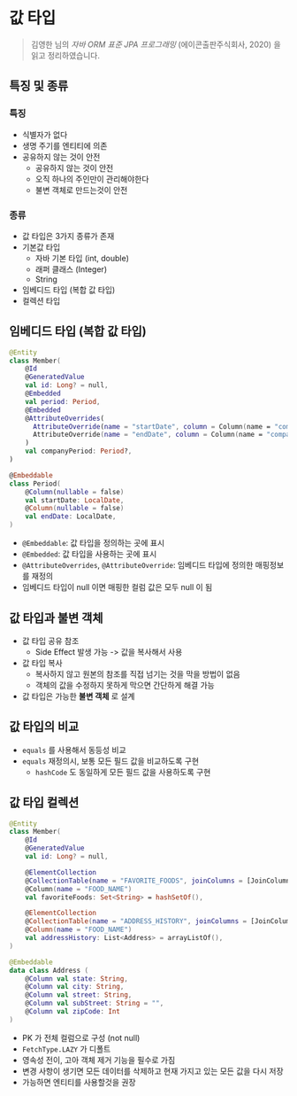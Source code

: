 # 값 타입
> 김영한 님의 _자바 ORM 표준 JPA 프로그래밍_ (에이콘출판주식회사, 2020) 을 읽고 정리하였습니다.

## 특징 및 종류

### 특징
* 식별자가 없다
* 생명 주기를 엔티티에 의존
* 공유하지 않는 것이 안전
  * 공유하지 않는 것이 안전
  * 오직 하나의 주인만이 관리해야한다
  * 불변 객체로 만드는것이 안전

### 종류

* 값 타입은 3가지 종류가 존재
* 기본값 타입
  * 자바 기본 타입 (int, double)
  * 래퍼 클래스 (Integer)
  * String
* 임베디드 타입 (복합 값 타입)
* 컬렉션 타입


## 임베디드 타입 (복합 값 타입)

```kotlin
@Entity
class Member(
    @Id
    @GeneratedValue
    val id: Long? = null,
    @Embedded
    val period: Period,
    @Embedded
    @AttributeOverrides(
      AttributeOverride(name = "startDate", column = Column(name = "company_start_date", nullable = true)),
      AttributeOverride(name = "endDate", column = Column(name = "company_end_date", nullable = true))
    )
    val companyPeriod: Period?,
)

@Embeddable
class Period(
    @Column(nullable = false)
    val startDate: LocalDate,
    @Column(nullable = false)
    val endDate: LocalDate,
)
```

* `@Embeddable`: 값 타입을 정의하는 곳에 표시
* `@Embedded`: 값 타입을 사용하는 곳에 표시 
* `@AttributeOverrides`, `@AttributeOverride`: 임베디드 타입에 정의한 매핑정보를 재정의
* 임베디드 타입이 null 이면 매핑한 컬럼 값은 모두 null 이 됨

## 값 타입과 불변 객체
* 값 타입 공유 참조
  * Side Effect 발생 가능 -> 값을 복사해서 사용
* 값 타입 복사
  * 복사하지 않고 원본의 참조를 직접 넘기는 것을 막을 방법이 없음
  * 객체의 값을 수정하지 못하게 막으면 간단하게 해결 가능
* 값 타입은 가능한 **불변 객체** 로 설계

## 값 타입의 비교
* `equals` 를 사용해서 동등성 비교
* `equals` 재정의시, 보통 모든 필드 값을 비교하도록 구현
  * `hashCode` 도 동일하게 모든 필드 값을 사용하도록 구현

## 값 타입 컬렉션

```kotlin
@Entity
class Member(
    @Id
    @GeneratedValue
    val id: Long? = null,

    @ElementCollection
    @CollectionTable(name = "FAVORITE_FOODS", joinColumns = [JoinColumn(name = "MEMBER_ID")])
    @Column(name = "FOOD_NAME")
    val favoriteFoods: Set<String> = hashSetOf(),

    @ElementCollection
    @CollectionTable(name = "ADDRESS_HISTORY", joinColumns = [JoinColumn(name = "MEMBER_ID")])
    @Column(name = "FOOD_NAME")
    val addressHistory: List<Address> = arrayListOf(),
)

@Embeddable
data class Address (
    @Column val state: String,
    @Column val city: String,
    @Column val street: String,
    @Column val subStreet: String = "",
    @Column val zipCode: Int
)
```

* PK 가 전체 컬럼으로 구성 (not null)
* `FetchType.LAZY` 가 디폴트
* 영속성 전이, 고아 객체 제거 기능을 필수로 가짐
* 변경 사항이 생기면 모든 데이터를 삭제하고 현재 가지고 있는 모든 값을 다시 저장
* 가능하면 엔티티를 사용할것을 권장